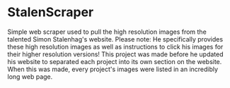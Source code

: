 # StalenScraper
Simple web scraper used to pull the high resolution images from the talented Simon Stalenhag's website. Please note: He specifically provides these high resolution images as well as instructions to click his images for their higher resolution versions! This project was made before he updated his website to separated each project into its own section on the website. When this was made, every project's images were listed in an incredibly long web page.
